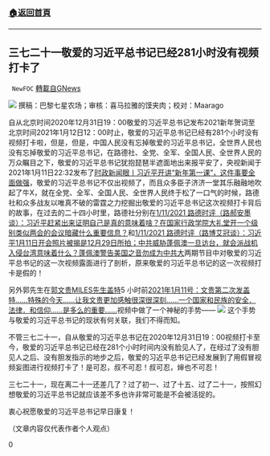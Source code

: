 ###  [:house:返回首頁](https://github.com/ourhimalayas/txt)
---

## 三七二十一敬爱的习近平总书记已经281小时没有视频打卡了
` NewFOC` [轉載自GNews](https://gnews.org/zh-hans/742708/)

![]()![](https://gnews.org/wp-content/uploads/2021/01/封面-41.jpg)
撰稿：巴黎七星农场；审核：喜马拉雅的馍夹肉；校对：Maarago

自从北京时间2020年12月31日19：00敬爱的习近平总书记发布2021新年贺词至北京时间2021年1月12日12：00时止，敬爱的习近平总书记已经有281个小时没有视频打卡啦，但是，但是，中国人民没有忘掉敬爱的习近平总书记，全世界人民也没有忘掉敬爱的习近平总书记，在路德社、全党、全军、全国人民、全世界人民的万众瞩目之下，敬爱的习近平总书记犹抱琵琶半遮面地出来报平安了，央视新闻于2021年1月11日22:32发布了[时政新闻眼丨习近平开讲“新年第一课”，这件事要全面做强](http://baijiahao.baidu.com/s?id=1688601005831682778)，敬爱的习近平总书记不仅出视频了，而且众多臣子济济一堂其乐融融地吹起了牛X，就在全党、全军、全国人民、全世界人民终于松了一口气的时候，路德社和众多战友以唯真不破的雷霆之力挖掘出敬爱的习近平总书记这次视频打卡背后的故事，在过去的二十四小时里，路德社分别在[1/11/2021 路德时评（路郝安墨谈）：习近平赶紧出来证明自己是真的意味着啥？在国家行政学院大礼堂开一个级别类似两会的会议暗藏什么重要信息？](https://www.youtube.com/watch?v=u3b6siMYGO8)和[1/11/2021 路德时评（路博艾冠谈）：习近平1月11日开会照片被揭是12月29日所拍；中共威胁蓬佩澳一旦访台，就会派战机入侵台湾意味着什么？蓬佩澳警告美国之音勿成为中共大](https://www.youtube.com/watch?v=UoyQiZG0wjg)两期节目中对敬爱的习近平总书记的这一次视频露面进行了剖析，原来敬爱的习近平总书记的这一次视频打卡是假的！

另外郭先生在[郭文贵MILES先生盖特](https://gtv.org/getter/5ffcd5b587fabe2daf36d461)5 小时前[2021年1月11号：文贵第二次发盖特……特殊的今天……让我文贵更加感触很深很深刻……一个国家和民族的安全．法律．和信仰……是多么的重要……](https://gtv.org/getter/5ffcd5b587fabe2daf36d461)视频中做了一个神秘的手势——
![]()![](https://gnews.org/wp-content/uploads/2021/01/郭先生盖特截图.png)
这个手势与敬爱的习近平总书记的现状有何关联，我们不得而知。

不管三七二十一，自从敬爱的习近平总书记在2020年12月31日19：00视频打卡至今，敬爱的习近平总书记已经在281个小时时间内没有脸见人了，在经过了没有胆见人之后、没有胆发指示的地步之后，敬爱的习近平总书记已经发展到了用假冒视频妄图进行视频打卡了！是可忍，叔不可忍！叔可忍，婶也不可忍！

三七二十一，现在离二十一还差几了？过了初一、过了十五、过了二十一，按照幻想敬爱的习近平总书记就应该差不多也许非常可能是不会被活捉的。

衷心祝愿敬爱的习近平总书记早日康复！

（文章内容仅代表作者个人观点）

0
